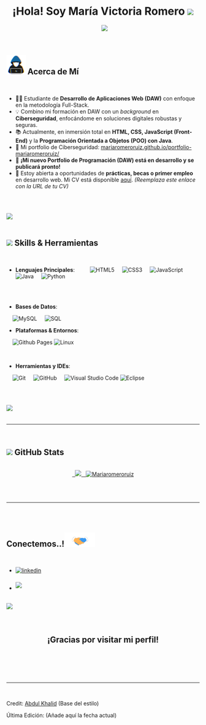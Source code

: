 <h1 align="center"><b>¡Hola! Soy María Victoria Romero </b><img src="https://media.giphy.com/media/hvRJCLFzcasrR4ia7z/giphy.gif" width="35"></h1>
<p align="center">
  <a href="https://github.com/DenverCoder1/readme-typing-svg"><img src="https://readme-typing-svg.herokuapp.com?font=Time+New+Roman&color=cyan&size=25&center=true&vCenter=true&width=800&height=100&lines=¡Bienvenid@+a+mi+espacio+de+código!;Desarrolladora+Web+Full+Stack+en+formación+%7C+DAW;HTML+•+CSS+•+JavaScript+•+Python;Apasionada+por+crear+soluciones+digitales+seguras+y+eficientes+%F0%9F%92%BB"></a>
</p>

<br>

## <picture><img src = "https://github.com/0xAbdulKhalid/0xAbdulKhalid/raw/main/assets/mdImages/about_me.gif" width = 50px></picture> **Acerca de Mí**

<br>

- 👩‍💻 Estudiante de **Desarrollo de Aplicaciones Web (DAW)** con enfoque en la metodología Full-Stack.
- 💡 Combino mi formación en DAW con un *background* en **Ciberseguridad**, enfocándome en soluciones digitales robustas y seguras.
- 📚 Actualmente, en inmersión total en **HTML, CSS, JavaScript (Front-End)** y la **Programación Orientada a Objetos (POO) con Java**.
- 🔗 Mi portfolio de Ciberseguridad: [mariaromeroruiz.github.io/portfolio-mariaromeroruiz/](https://mariaromeroruiz.github.io/portfolio-mariaromeroruiz/)
- 🚧 **¡Mi nuevo Portfolio de Programación (DAW) está en desarrollo y se publicará pronto!**
- 💼 Estoy abierta a oportunidades de **prácticas, becas o primer empleo** en desarrollo web. Mi CV está disponible [aquí](mariaromeroruiz.github.io/cv). *(Reemplaza este enlace con la URL de tu CV)*

<br><br>

<img src="https://user-images.githubusercontent.com/73097560/115834477-dbab4500-a447-11eb-908a-139a6edaec5c.gif"><br><br>

## <img src="https://media2.giphy.com/media/QssGEmpkyEOhBCb7e1/giphy.gif?cid=ecf05e47a0n3gi1bfqntqmob8g9aid1oyj2wr3ds3mg700bl&rid=giphy.gif" width ="25"><b> Skills & Herramientas</b>
<br>

<p align="center">

- **Lenguajes Principales**:
    
    ![HTML5](https://img.shields.io/badge/HTML5%20-%23E34F26.svg?style=for-the-badge&logo=html5&logoColor=white)
    ![CSS3](https://img.shields.io/badge/CSS%20-%231572B6.svg?style=for-the-badge&logo=css3&logoColor=white)
    ![JavaScript](https://img.shields.io/badge/JavaScript%20-%23F7DF1E.svg?style=for-the-badge&logo=javascript&logoColor=black)
    ![Java](https://img.shields.io/badge/Java%20-%23007396.svg?style=for-the-badge&logo=java&logoColor=white)
    ![Python](https://img.shields.io/badge/Python%20-%2314354C.svg?style=for-the-badge&logo=python&logoColor=white)

<br>   
    
- **Bases de Datos**:

    ![MySQL](https://img.shields.io/badge/MySQL-005C8F?style=for-the-badge&logo=mysql&logoColor=white)
    ![SQL](https://img.shields.io/badge/SQL-00000F?style=for-the-badge&logo=mysql&logoColor=white)
    
<br>

- **Plataformas & Entornos**:

    ![Github Pages](https://img.shields.io/badge/GitHub%20Pages-%23327FC7.svg?style=for-the-badge&logo=github&logoColor=white)
    ![Linux](https://img.shields.io/badge/Linux-FCC624?style=for-the-badge&logo=linux&logoColor=black)

<br>

- **Herramientas y IDEs**:

    ![Git](https://img.shields.io/badge/git-%23F05033.svg?style=for-the-badge&logo=git&logoColor=white)
    ![GitHub](https://img.shields.io/badge/github-%23121011.svg?style=for-the-badge&logo=github&logoColor=white)
    ![Visual Studio Code](https://img.shields.io/badge/Visual%20Studio%20Code-0078d7.svg?style=for-the-badge&logo=visual-studio-code&logoColor=white)
    ![Eclipse](https://img.shields.io/badge/Eclipse-2C2255?style=for-the-badge&logo=eclipse&logoColor=white)

</p>

<br>
<br>

<img src="https://user-images.githubusercontent.com/73097560/115834477-dbab4500-a447-11eb-908a-139a6edaec5c.gif"><br><br>

-----

<br>


## <img src="https://media.giphy.com/media/iY8CRBdQXODJSCERIr/giphy.gif" width="35"><b> GitHub Stats </b>
<br>

<div align="center">

<a href="https://github.com/Mariaromeroruiz/">
  <img src="https://github-readme-stats.vercel.app/api?username=Mariaromeroruiz&include_all_commits=true&count_private=true&show_icons=true&line_height=20&title_color=7A7ADB&icon_color=2234AE&text_color=D3D3D3&bg_color=0,000000,130F40" width="450"/>
  <img src="https://github-readme-stats.vercel.app/api/top-langs?username=Mariaromeroruiz&show_icons=true&locale=en&layout=compact&line_height=20&title_color=7A7ADB&icon_color=2234AE&text_color=D3D3D3&bg_color=0,000000,130F40" width="375"  alt="Mariaromeroruiz"/>

</a>
</div>

<br>
<br>
<br>

-----

<br>
<br>

## <b> Conectemos..!</b><img src="https://github.com/0xAbdulKhalid/0xAbdulKhalid/raw/main/assets/mdImages/handshake.gif" width ="80">
<br>
<div align='left'>

<ul>

<li>
<a href="https://www.linkedin.com/in/mar%C3%ADa-victoria-romero-ru%C3%ADz-7b707027a/" target="_blank">
<img src="https://img.shields.io/badge/linkedin:%20María%20Victoria%20Romero%20Ruiz-%2300acee.svg?color=405DE6&style=for-the-badge&logo=linkedin&logoColor=white" alt=linkedin style="margin-bottom: 5px;"/>
</a>
</li>

<br>

<li>
<a href="mailto:mariaromeroruiz95@gmail.com" target="_blank">
<img src="https://img.shields.io/badge/gmail:%20mariaromeroruiz95@gmail.com-%23EA4335.svg?style=for-the-badge&logo=gmail&logoColor=white" t=mail style="margin-bottom: 5px;" />
</a>
</li>
	
</ul>
</div>

<br>
<img src="https://user-images.githubusercontent.com/73097560/115834477-dbab4500-a447-11eb-908a-139a6edaec5c.gif">
<br>
<br>
<br>

<div align='center'>

## **¡Gracias por visitar mi perfil!**

</div>
<br>
<br>
<br>
<br>

---

<br>

Credit: [Abdul Khalid](https://github.com/0xabdulkhalid) (Base del estilo)

Última Edición: (Añade aquí la fecha actual)
